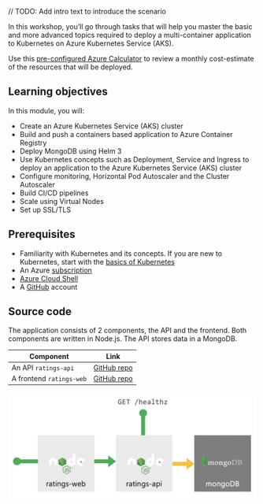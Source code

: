 // TODO: Add intro text to introduce the scenario

In this workshop, you’ll go through tasks that will help you master the basic and more advanced topics required to deploy a multi-container application to Kubernetes on Azure Kubernetes Service (AKS).

Use this [pre-configured Azure Calculator](https://aka.ms/aks-workshop-estimate) to review a monthly cost-estimate of the resources that will be deployed.

## Learning objectives

In this module, you will:

- Create an Azure Kubernetes Service (AKS) cluster
- Build and push a containers based application to Azure Container Registry
- Deploy MongoDB using Helm 3
- Use Kubernetes concepts such as Deployment, Service and Ingress to deploy an application to the Azure Kubernetes Service (AKS) cluster
- Configure monitoring, Horizontal Pod Autoscaler and the Cluster Autoscaler
- Build CI/CD pipelines
- Scale using Virtual Nodes
- Set up SSL/TLS

## Prerequisites

- Familiarity with Kubernetes and its concepts. If you are new to Kubernetes, start with the [basics of Kubernetes](https://azure.microsoft.com/topic/what-is-kubernetes/)
- An Azure [subscription](https://azure.microsoft.com/free/services/kubernetes-service/)
- [Azure Cloud Shell](https://shell.azure.com)
- A [GitHub](https://github.com/join) account

## Source code

The application consists of 2 components, the API and the frontend. Both components are written in Node.js. The API stores data in a MongoDB.

| Component                                          | Link                                                               |
|----------------------------------------------------|--------------------------------------------------------------------|
| An API `ratings-api`                   | [GitHub repo](https://github.com/MicrosoftDocs/mslearn-aks-workshop-ratings-api)             |
| A frontend `ratings-web`          | [GitHub repo](https://github.com/MicrosoftDocs/mslearn-aks-workshop-ratings-web)             |

![Application diagram](../media/app-overview.png)
